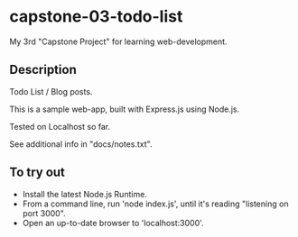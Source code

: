 # capstone-03-todo-list
My 3rd "Capstone Project" for learning web-development.
## Description
Todo List / Blog posts.

This is a sample web-app, built with Express.js using Node.js.

Tested on Localhost so far.

See additional info in "docs/notes.txt".
## To try out
* Install the latest Node.js Runtime.
* From a command line, run 'node index.js', until it's reading "listening on port 3000".
* Open an up-to-date browser to 'localhost:3000'.
